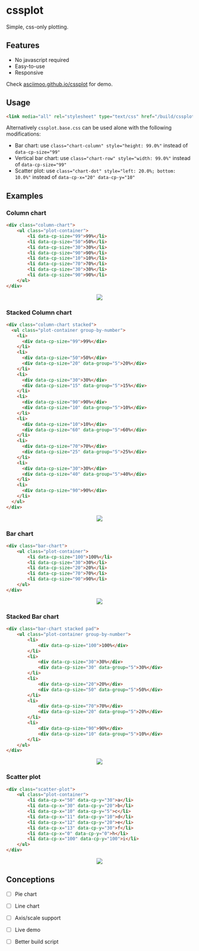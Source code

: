 cssplot
=======

Simple, css-only plotting.

## Features

 * No javascript required
 * Easy-to-use
 * Responsive

Check [asciimoo.github.io/cssplot](https://asciimoo.github.io/cssplot) for demo.

## Usage

```html
<link media="all" rel="stylesheet" type="text/css" href="/build/cssplot.full.css" />
```

Alternatively `cssplot.base.css` can be used alone with the following modifications:

 * Bar chart: use `class="chart-column" style="height: 99.0%"` instead of `data-cp-size="99"`
 * Vertical bar chart: use `class="chart-row" style="width: 99.0%"` instead of `data-cp-size="99"`
 * Scatter plot: use `class="chart-dot" style="left: 20.0%; bottom: 10.0%"` instead of `data-cp-x="20" data-cp-y="10"`

## Examples

### Column chart

```html
<div class="column-chart">
    <ul class="plot-container">
        <li data-cp-size="99">99%</li>
        <li data-cp-size="50">50%</li>
        <li data-cp-size="30">30%</li>
        <li data-cp-size="90">90%</li>
        <li data-cp-size="10">10%</li>
        <li data-cp-size="70">70%</li>
        <li data-cp-size="30">30%</li>
        <li data-cp-size="90">90%</li>
    </ul>
</div>
```

<div align="center">
  <img src="docs/images/cssplot_column_chart.png"/>
</div>

### Stacked Column chart

```html
<div class="column-chart stacked">
  <ul class="plot-container group-by-number">
    <li>
      <div data-cp-size="99">99%</div>
    </li>
    <li>
      <div data-cp-size="50">50%</div>
      <div data-cp-size="20" data-group="5">20%</div>
    </li>
    <li>
      <div data-cp-size="30">30%</div>
      <div data-cp-size="15" data-group="5">15%</div>
    </li>
    <li>
      <div data-cp-size="90">90%</div>
      <div data-cp-size="10" data-group="5">10%</div>
    </li>
    <li>
      <div data-cp-size="10">10%</div>
      <div data-cp-size="60" data-group="5">60%</div>
    </li>
    <li>
      <div data-cp-size="70">70%</div>
      <div data-cp-size="25" data-group="5">25%</div>
    </li>
    <li>
      <div data-cp-size="30">30%</div>
      <div data-cp-size="40" data-group="5">40%</div>
    </li>
    <li>
      <div data-cp-size="90">90%</div>
    </li>
  </ul>
</div>
```

<div align="center">
  <img src="docs/images/cssplot_stacked_column_chart.png"/>
</div>

### Bar chart

```html
<div class="bar-chart">
    <ul class="plot-container">
        <li data-cp-size="100">100%</li>
        <li data-cp-size="30">30%</li>
        <li data-cp-size="20">20%</li>
        <li data-cp-size="70">70%</li>
        <li data-cp-size="90">90%</li>
    </ul>
</div>
```

<div align="center">
  <img src="docs/images/cssplot_bar_chart.png"/>
</div>

### Stacked Bar chart

```html
<div class="bar-chart stacked pad">
    <ul class="plot-container group-by-number">
        <li>
            <div data-cp-size="100">100%</div>
        </li>
        <li>
            <div data-cp-size="30">30%</div>
            <div data-cp-size="30" data-group="5">30%</div>
        </li>
        <li>
            <div data-cp-size="20">20%</div>
            <div data-cp-size="50" data-group="5">50%</div>
        </li>
        <li>
            <div data-cp-size="70">70%</div>
            <div data-cp-size="20" data-group="5">20%</div>
        </li>
        <li>
            <div data-cp-size="90">90%</div>
            <div data-cp-size="10" data-group="5">10%</div>
        </li>
    </ul>
</div>
```

<div align="center">
  <img src="docs/images/cssplot_stacked_bar_chart.png"/>
</div>

### Scatter plot

```html
<div class="scatter-plot">
    <ul class="plot-container">
        <li data-cp-x="50" data-cp-y="30">a</li>
        <li data-cp-x="30" data-cp-y="20">b</li>
        <li data-cp-x="10" data-cp-y="5">c</li>
        <li data-cp-x="11" data-cp-y="10">d</li>
        <li data-cp-x="12" data-cp-y="20">e</li>
        <li data-cp-x="13" data-cp-y="30">f</li>
        <li data-cp-x="0" data-cp-y="0">h</li>
        <li data-cp-x="100" data-cp-y="100">i</li>
    </ul>
</div>
```

<div align="center">
  <img src="docs/images/cssplot_scatter_plot.png"/>
</div>

## Conceptions

- [ ] Pie chart
- [ ] Line chart
- [ ] Axis/scale support
- [ ] Live demo
- [ ] Better build script

